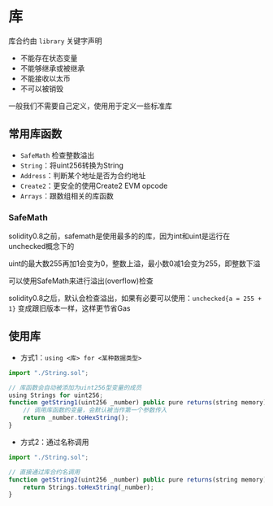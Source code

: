 # 库

库合约由 `library` 关键字声明

- 不能存在状态变量
- 不能够继承或被继承
- 不能接收以太币
- 不可以被销毁

一般我们不需要自己定义，使用用于定义一些标准库

## 常用库函数

- `SafeMath` 检查整数溢出
- `String`：将uint256转换为String
- `Address`：判断某个地址是否为合约地址
- `Create2`：更安全的使用Create2 EVM opcode
- `Arrays`：跟数组相关的库函数

### SafeMath

solidity0.8之前，safemath是使用最多的的库，因为int和uint是运行在unchecked概念下的

uint的最大数255再加1会变为0，整数上溢，最小数0减1会变为255，即整数下溢

可以使用SafeMath来进行溢出(overflow)检查

solidity0.8之后，默认会检查溢出，如果有必要可以使用：`unchecked{a = 255 + 1}` 变成跟旧版本一样，这样更节省Gas

## 使用库

- 方式1：`using <库> for <某种数据类型>`

```js
import "./String.sol";

// 库函数会自动被添加为uint256型变量的成员
using Strings for uint256;
function getString1(uint256 _number) public pure returns(string memory){
    // 调用库函数的变量，会默认被当作第一个参数传入
    return _number.toHexString();
}
```

- 方式2：通过名称调用

```js
import "./String.sol";

// 直接通过库合约名调用
function getString2(uint256 _number) public pure returns(string memory){
    return Strings.toHexString(_number);
}
```
